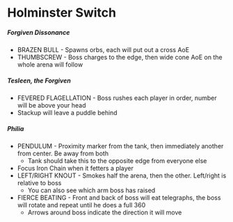 # Holminster Switch

##### Forgiven Dissonance

- BRAZEN BULL - Spawns orbs, each will put out a cross AoE
- THUMBSCREW - Boss charges to the edge, then wide cone AoE on the whole arena will follow

##### Tesleen, the Forgiven

- FEVERED FLAGELLATION - Boss rushes each player in order, number will be above your head
- Stackup will leave a puddle behind

##### Philia

- PENDULUM - Proximity marker from the tank, then immediately another from center. Be away from both
  - Tank should take this to the opposite edge from everyone else
- Focus Iron Chain when it fetters a player
- LEFT/RIGHT KNOUT - Smokes half the arena, then the other. Left/right is relative to boss
  - You can also see which arm boss has raised
- FIERCE BEATING - Front and back of boss will eat telegraphs, the boss will rotate and repeat until he does a full 360
  - Arrows around boss indicate the direction it will move

